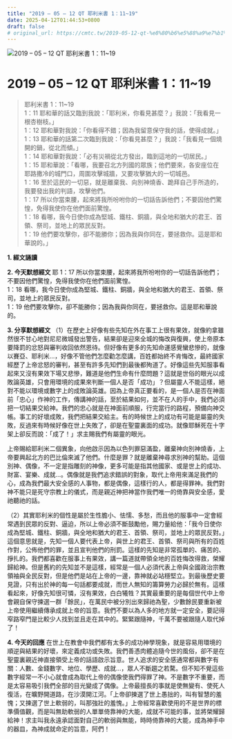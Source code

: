 ```yaml
---
title: "2019 – 05 – 12 QT 耶利米書 1：11~19"
date: 2025-04-12T01:44:53+0800
draft: false
# original_url: https://cmtc.tw/2019-05-12-qt-%e8%80%b6%e5%88%a9%e7%b1%b3%e6%9b%b8-1%ef%bc%9a1119
---
```


![2019 – 05 – 12 QT 耶利米書 1：11\~19](/images/qt.jpg   "2019 – 05 – 12 QT 耶利米書 1：11\~19")

# 2019 – 05 – 12 QT 耶利米書 1：11\~19

> 耶利米書 1：11\~19  
> 1：11 耶和華的話又臨到我說：「耶利米，你看見甚麼？」我說：「我看見一根杏樹枝。」  
> 1：12 耶和華對我說：「你看得不錯；因為我留意保守我的話，使得成就。」  
> 1：13 耶和華的話第二次臨到我說：「你看見甚麼？」我說：「我看見一個燒開的鍋，從北而傾。」  
> 1：14 耶和華對我說：「必有災禍從北方發出，臨到這地的一切居民。」  
> 1：15 耶和華說：「看哪，我要召北方列國的眾族；他們要來，各安座位在耶路撒冷的城門口，周圍攻擊城牆，又要攻擊猶大的一切城邑。  
> 1：16 至於這民的一切惡，就是離棄我、向別神燒香、跪拜自己手所造的，我要發出我的判語，攻擊他們。  
> 1：17 所以你當束腰，起來將我所吩咐你的一切話告訴他們；不要因他們驚惶，免得我使你在他們面前驚惶。  
> 1：18 看哪，我今日使你成為堅城、鐵柱、銅牆，與全地和猶大的君王、首領、祭司，並地上的眾民反對。  
> 1：19 他們要攻擊你，卻不能勝你；因為我與你同在，要拯救你。這是耶和華說的。」

**1. 經文誦讀**

**2.  今天默想經文**
耶 1：17 所以你當束腰，起來將我所吩咐你的一切話告訴他們；不要因他們驚惶，免得我使你在他們面前驚惶。  
1：18 看哪，我今日使你成為堅城、鐵柱、銅牆，與全地和猶大的君王、首領、祭司，並地上的眾民反對。  
1：19 他們要攻擊你，卻不能勝你；因為我與你同在，要拯救你。這是耶和華說的。

**3. 分享默想經文**
（1）在歷史上好像有些先知在外在事工上很有果效，就像約拿雖然很不甘心地對尼尼微城發出警告，結果卻是迎來全城的悔改與復興，使上帝原本要降罰的忿怒與審判收回依然恩待。但好像有更多的先知命運感覺蠻悲慘的，就像以賽亞、耶利米…，好像不管他們怎麼勸怎麼講，百姓都始終不肯悔改，最終國家經歷了上帝忿怒的審判，甚至有許多先知們到最後都殉道了。好像這些先知服事看起來又沒有果效下場又悲慘，難道是他們生命有什麼問題？這就是世俗的眼光以成敗論英雄，只會用環境的成果來判斷一個人是否「成功」？但屬靈人不能這樣，絕對不能以環境或數字上的成敗論英雄。因為上帝真正要看的，是一個人是否在神面前「忠心」作神的工作，傳講神的話，至於結果如何，並不在人的手中，我們必須把一切結果交給神。我們的忠心就是在神面前順服，行完當行的路程，預備向神交帳。事工的好壞成敗，我們把結果交給主。有的時候世上的成功有可能是屬靈的失敗，反過來有時候好像在世上失敗了，卻是在聖靈裏面的成功。就像耶穌死在十字架上卻反而說：「成了！」求主賜我們有屬靈的眼光。

上帝賜給耶利米二個異象，向他啟示因為以色列罪惡滿盈，離棄神向別神燒香，上帝要興起北方的巴比倫來滅了他們。什麼是罪？就是離棄神尋求別神的幫助。這個別神、偶像，不一定是指雕刻的神像，更多可能是指其他國家、或是世上的成功、財富、宴樂、成就…。偶像就是我們追求錯誤的對象，取代上帝用來滿足我們的心，成為我們最大安全感的人事物，都是偶像，這樣行的人，都是得罪神。我們對神不能只是死守宗教上的儀式，而是親近神把神當作我們唯一的倚靠與安全感，愛祂聽祂的話。

（2）其實耶利米的個性是屬於生性膽小、怯懦、多愁，而且他的服事中一定會經常遇到民眾的反對、逼迫，所以上帝必須不斷鼓勵他，賜力量給他：「我今日使你成為堅城、鐵柱、銅牆，與全地和猶大的君王、首領、祭司，並地上的眾民反對。」這個意思就是，先知一個人要代表上帝，與世上的君王、首領、祭司與所有的百姓作對，公佈他們的罪，並且宣判他們的刑罰。這樣的先知是非常孤單的、痛苦的、掙扎的。我們都喜歡在服事上有果效，講一篇道就帶領全地的百姓悔改得救，榮耀歸給神。但是舊約的先知並不是這樣，經常是一個人必須代表上帝與全國政治宗教領袖與全民反對，但是他們是站在上帝的一邊，靠神就必站穩堅立。到最後歷史要見證，只有出於神的每一句話都要成就，而世人無知的籌算勞力必歸於無有。這樣看起來，好像先知很可憐，沒有果效，白白犧牲？其實最重要的是每個世代中上帝會親自保守揀選一群「餘民」，在萬民中被分別出來歸祂為聖，少數餘民要重新被上帝使用繼續傳承成就上帝的旨意。我們不要以為人多的地方就一定安全，要記得窄路窄門是比較少人找到並且走在其中的。緊緊跟隨神，千萬不要被跟隨人取代掉了！

**4. 今天的回應**
在世上在教會中我們都有太多的成功神學現象，就是容易用環境的順逆與結果的好壞，來定義成功或失敗。我們善憑肉體追隨今世的風俗，卻不是在聖靈裏親近神直接領受上帝的話語啟示旨意。世人追求的安全感通常都與數字有關：人數、金錢數字、地位、學歷、成就…，眾人不斷趨之若騖。但不知不覺這些數字經常一不小心就會成為取代上帝的偶像使我們得罪了神。不是數字不重要，而是太容易吸引我們全部的目光變成了偶像。上帝最擅長的事就是使無變有、使死人復活，在曠野開道路，在沙漠開江河。「上帝卻揀選了世上愚拙的，叫有智慧的羞愧；又揀選了世上軟弱的，叫那強壯的羞愧。」上帝經常喜歡使用的不是世界的標準價值觀，而是叫無助軟弱的人單單倚靠神的大能，成就不可能的事，並將榮耀歸給神！求主叫我永遠承認面對自己的軟弱與無能，時時倚靠神的大能，成為神手中的器皿，為神成就命定的旨意，阿們！

